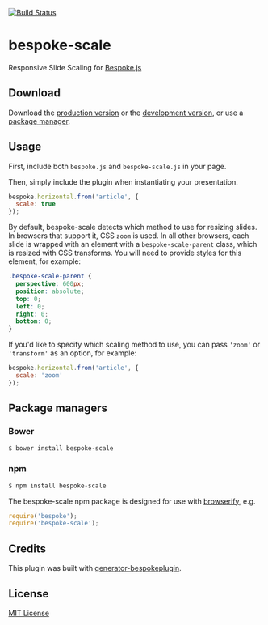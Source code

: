 [![Build Status](https://secure.travis-ci.org/markdalgleish/bespoke-scale.png?branch=master)](https://travis-ci.org/markdalgleish/bespoke-scale)

# bespoke-scale

Responsive Slide Scaling for [Bespoke.js](http://markdalgleish.com/projects/bespoke.js)

## Download

Download the [production version][min] or the [development version][max], or use a [package manager](#package-managers).

[min]: https://raw.github.com/markdalgleish/bespoke-scale/master/dist/bespoke-scale.min.js
[max]: https://raw.github.com/markdalgleish/bespoke-scale/master/dist/bespoke-scale.js

## Usage

First, include both `bespoke.js` and `bespoke-scale.js` in your page.

Then, simply include the plugin when instantiating your presentation.

```js
bespoke.horizontal.from('article', {
  scale: true
});
```

By default, bespoke-scale detects which method to use for resizing slides. In browsers that support it, CSS `zoom` is used. In all other browsers, each slide is wrapped with an element with a `bespoke-scale-parent` class, which is resized with CSS transforms. You will need to provide styles for this element, for example:

```css
.bespoke-scale-parent {
  perspective: 600px;
  position: absolute;
  top: 0;
  left: 0;
  right: 0;
  bottom: 0;
}
```

If you'd like to specify which scaling method to use, you can pass `'zoom'` or `'transform'` as an option, for example:

```js
bespoke.horizontal.from('article', {
  scale: 'zoom'
});
```

## Package managers

### Bower

```bash
$ bower install bespoke-scale
```

### npm

```bash
$ npm install bespoke-scale
```

The bespoke-scale npm package is designed for use with [browserify](http://browserify.org/), e.g.

```js
require('bespoke');
require('bespoke-scale');
```

## Credits

This plugin was built with [generator-bespokeplugin](https://github.com/markdalgleish/generator-bespokeplugin).

## License

[MIT License](http://en.wikipedia.org/wiki/MIT_License)
